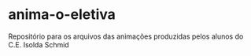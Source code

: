# anima-o-eletiva
Repositório para os arquivos das animações produzidas pelos alunos do C.E. Isolda Schmid
